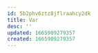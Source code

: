 ```yaml
---
id: 5b2phv6ztz8jflraahcy2dk
title: Var
desc: ''
updated: 1665909279357
created: 1665909279357
---
```

